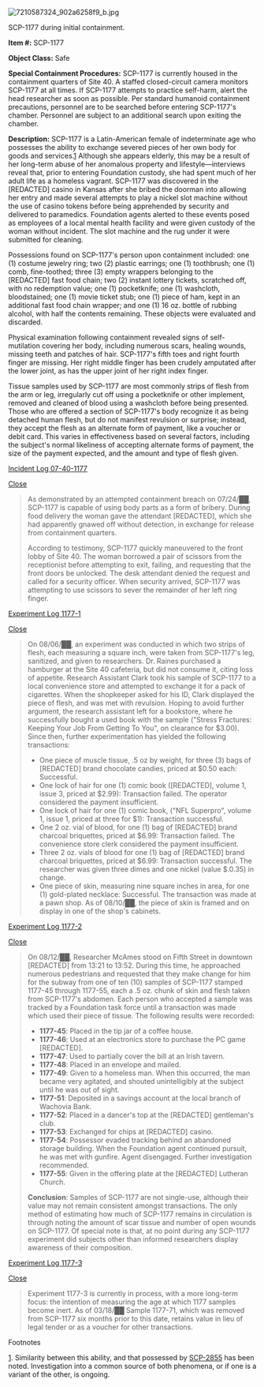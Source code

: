![7210587324_902a6258f9_b.jpg](http://scp-wiki.wdfiles.com/local--files/scp-1177/7210587324_902a6258f9_b.jpg)

SCP-1177 during initial containment.

**Item #:** SCP-1177

**Object Class:** Safe

**Special Containment Procedures:** SCP-1177 is currently housed in the containment quarters of Site 40. A staffed closed-circuit camera monitors SCP-1177 at all times. If SCP-1177 attempts to practice self-harm, alert the head researcher as soon as possible. Per standard humanoid containment precautions, personnel are to be searched before entering SCP-1177's chamber. Personnel are subject to an additional search upon exiting the chamber.

**Description:** SCP-1177 is a Latin-American female of indeterminate age who possesses the ability to exchange severed pieces of her own body for goods and services.[1](javascript:;) Although she appears elderly, this may be a result of her long-term abuse of her anomalous property and lifestyle—interviews reveal that, prior to entering Foundation custody, she had spent much of her adult life as a homeless vagrant. SCP-1177 was discovered in the \[REDACTED\] casino in Kansas after she bribed the doorman into allowing her entry and made several attempts to play a nickel slot machine without the use of casino tokens before being apprehended by security and delivered to paramedics. Foundation agents alerted to these events posed as employees of a local mental health facility and were given custody of the woman without incident. The slot machine and the rug under it were submitted for cleaning.

Possessions found on SCP-1177's person upon containment included: one (1) costume jewelry ring; two (2) plastic earrings; one (1) toothbrush; one (1) comb, fine-toothed; three (3) empty wrappers belonging to the \[REDACTED\] fast food chain; two (2) instant lottery tickets, scratched off, with no redemption value; one (1) pocketknife; one (1) washcloth, bloodstained; one (1) movie ticket stub; one (1) piece of ham, kept in an additional fast food chain wrapper; and one (1) 16 oz. bottle of rubbing alcohol, with half the contents remaining. These objects were evaluated and discarded.

Physical examination following containment revealed signs of self-mutilation covering her body, including numerous scars, healing wounds, missing teeth and patches of hair. SCP-1177's fifth toes and right fourth finger are missing. Her right middle finger has been crudely amputated after the lower joint, as has the upper joint of her right index finger.

Tissue samples used by SCP-1177 are most commonly strips of flesh from the arm or leg, irregularly cut off using a pocketknife or other implement, removed and cleaned of blood using a washcloth before being presented. Those who are offered a section of SCP-1177's body recognize it as being detached human flesh, but do not manifest revulsion or surprise; instead, they accept the flesh as an alternate form of payment, like a voucher or debit card. This varies in effectiveness based on several factors, including the subject's normal likeliness of accepting alternate forms of payment, the size of the payment expected, and the amount and type of flesh given.

[Incident Log 07-40-1177](javascript:;)

[Close](javascript:;)

> As demonstrated by an attempted containment breach on 07/24/██, SCP-1177 is capable of using body parts as a form of bribery. During food delivery the woman gave the attendant \[REDACTED\], which she had apparently gnawed off without detection, in exchange for release from containment quarters.  
>   
> According to testimony, SCP-1177 quickly maneuvered to the front lobby of Site 40. The woman borrowed a pair of scissors from the receptionist before attempting to exit, failing, and requesting that the front doors be unlocked. The desk attendant denied the request and called for a security officer. When security arrived, SCP-1177 was attempting to use scissors to sever the remainder of her left ring finger.

[Experiment Log 1177-1](javascript:;)

[Close](javascript:;)

> On 08/06/██, an experiment was conducted in which two strips of flesh, each measuring a square inch, were taken from SCP-1177's leg, sanitized, and given to researchers. Dr. Raines purchased a hamburger at the Site 40 cafeteria, but did not consume it, citing loss of appetite. Research Assistant Clark took his sample of SCP-1177 to a local convenience store and attempted to exchange it for a pack of cigarettes. When the shopkeeper asked for his ID, Clark displayed the piece of flesh, and was met with revulsion. Hoping to avoid further argument, the research assistant left for a bookstore, where he successfully bought a used book with the sample ("Stress Fractures: Keeping Your Job From Getting To You", on clearance for $3.00).  
> Since then, further experimentation has yielded the following transactions:
> 
> *   One piece of muscle tissue, .5 oz by weight, for three (3) bags of \[REDACTED\] brand chocolate candies, priced at $0.50 each: Successful.
> *   One lock of hair for one (1) comic book (\[REDACTED\], volume 1, issue 3, priced at $2.99): Transaction failed. The operator considered the payment insufficient.
> *   One lock of hair for one (1) comic book, ("NFL Superpro", volume 1, issue 1, priced at three for $1): Transaction successful.
> *   One 2 oz. vial of blood, for one (1) bag of \[REDACTED\] brand charcoal briquettes, priced at $6.99: Transaction failed. The convenience store clerk considered the payment insufficient.
> *   Three 2 oz. vials of blood for one (1) bag of \[REDACTED\] brand charcoal briquettes, priced at $6.99: Transaction successful. The researcher was given three dimes and one nickel (value $.0.35) in change.
> *   One piece of skin, measuring nine square inches in area, for one (1) gold-plated necklace: Successful. The transaction was made at a pawn shop. As of 08/10/██, the piece of skin is framed and on display in one of the shop's cabinets.

[Experiment Log 1177-2](javascript:;)

[Close](javascript:;)

> On 08/12/██, Researcher McAmes stood on Fifth Street in downtown \[REDACTED\] from 13:21 to 13:52. During this time, he approached numerous pedestrians and requested that they make change for him for the subway from one of ten (10) samples of SCP-1177 stamped 1177-45 through 1177-55, each a .5 oz. chunk of skin and flesh taken from SCP-1177's abdomen. Each person who accepted a sample was tracked by a Foundation task force until a transaction was made which used their piece of tissue. The following results were recorded:
> 
> *   **1177-45**: Placed in the tip jar of a coffee house.
> *   **1177-46**: Used at an electronics store to purchase the PC game \[REDACTED\].
> *   **1177-47**: Used to partially cover the bill at an Irish tavern.
> *   **1177-48**: Placed in an envelope and mailed.
> *   **1177-49**: Given to a homeless man. When this occurred, the man became very agitated, and shouted unintelligibly at the subject until he was out of sight.
> *   **1177-51**: Deposited in a savings account at the local branch of Wachovia Bank.
> *   **1177-52**: Placed in a dancer's top at the \[REDACTED\] gentleman's club.
> *   **1177-53**: Exchanged for chips at \[REDACTED\] casino.
> *   **1177-54**: Possessor evaded tracking behind an abandoned storage building. When the Foundation agent continued pursuit, he was met with gunfire. Agent disengaged. Further investigation recommended.
> *   **1177-55**: Given in the offering plate at the \[REDACTED\] Lutheran Church.
> 
> **Conclusion**: Samples of SCP-1177 are not single-use, although their value may not remain consistent amongst transactions. The only method of estimating how much of SCP-1177 remains in circulation is through noting the amount of scar tissue and number of open wounds on SCP-1177. Of special note is that, at no point during any SCP-1177 experiment did subjects other than informed researchers display awareness of their composition.

[Experiment Log 1177-3](javascript:;)

[Close](javascript:;)

> Experiment 1177-3 is currently in process, with a more long-term focus: the intention of measuring the age at which 1177 samples become inert. As of 03/18/██ Sample 1177-71, which was removed from SCP-1177 six months prior to this date, retains value in lieu of legal tender or as a voucher for other transactions.

Footnotes

[1](javascript:;). Similarity between this ability, and that possessed by [SCP-2855](/scp-2855) has been noted. Investigation into a common source of both phenomena, or if one is a variant of the other, is ongoing.